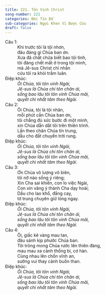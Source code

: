 ```yaml
---
title: 221. Tôn Vinh Christ
song-number: 221
categories: Đời Tín Đồ
sub-categories: Ngợi Khen Vì Được Cứu
draft: false
---
```

<dl><dt>Câu 1:</dt><dd data-verse="1">Khi trước tôi là tội nhơn, <br/>đâu đáng gì Chúa ban ơn. <br/>Xưa đã chất chứa biết bao tội tình, <br/>tôi đáng chết mất ở trong tội mình, <br/>mà Jê-sus Christ chí nhân <br/>cứu tôi ra khỏi trầm luân. </dd><dt>Điệp khúc:</dt><dd data-chorus="1"><em>Ôi Chúa, tôi tôn vinh Ngài, <br/>Jê-sus là Chúa chí tôn chân ái, <br/>sống bao lâu tôi tôn vinh Chúa mãi, <br/>quyết chí nhất tâm theo Ngài. </em></dd><dt>Câu 2:</dt><dd data-verse="2">Ôi Chúa, tôi là tội nhân, <br/>mỗi phút cần Chúa ban ơn, <br/>tôi chẳng đủ sức bước đi một mình, <br/>xin Chúa dẫn dắt tôi trên thiên trình. <br/>Lần theo chân Chúa tín trung, <br/>dẫu cho đất chuyển trời rung. </dd><dt>Điệp khúc:</dt><dd data-chorus="1"><em>Ôi Chúa, tôi tôn vinh Ngài, <br/>Jê-sus là Chúa chí tôn chân ái, <br/>sống bao lâu tôi tôn vinh Chúa mãi, <br/>quyết chí nhất tâm theo Ngài. </em></dd><dt>Câu 3:</dt><dd data-verse="3">Ơn Chúa vô lượng vô biên, <br/>tôi nỡ nào sống ý riêng; <br/>Xin Cha sai khiến, con lo việc Ngài, <br/>Con xin vâng ý thánh Cha dạy hoài; <br/>Dầu cho lao khổ, đắng cay, <br/>tớ trung chuyên giữ lòng ngay. </dd><dt>Điệp khúc:</dt><dd data-chorus="1"><em>Ôi Chúa, tôi tôn vinh Ngài, <br/>Jê-sus là Chúa chí tôn chân ái, <br/>sống bao lâu tôi tôn vinh Chúa mãi, <br/>quyết chí nhất tâm theo Ngài. </em></dd><dt>Câu 4:</dt><dd data-verse="4">Ôi, giấc kê vàng mau tan, <br/>đâu sánh kịp phước Chúa ban. <br/>Tôi trông mong Chúa rước lên thiên đàng, <br/>mau mau xa cảnh thống bi, cơ hàn. <br/>Cùng nhau lên chốn vĩnh an, <br/>sướng vui thay cảnh buồn than. </dd><dt>Điệp khúc:</dt><dd data-chorus="1"><em>Ôi Chúa, tôi tôn vinh Ngài, <br/>Jê-sus là Chúa chí tôn chân ái, <br/>sống bao lâu tôi tôn vinh Chúa mãi, <br/>quyết chí nhất tâm theo Ngài. </em></dd></dl>